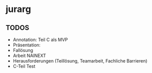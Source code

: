 # jurarg

## TODOS

* Annotation: Teil C als MVP 
* Präsentation: 
*  Fallösung
*  Arbeit NAINEXT 
*  Herausforderungen (Teillösung, Teamarbeit, Fachliche Barrieren)
*  C-Teil Test
